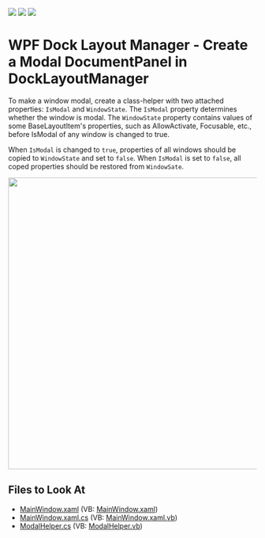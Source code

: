 <!-- default badges list -->
![](https://img.shields.io/endpoint?url=https://codecentral.devexpress.com/api/v1/VersionRange/128643176/22.2.2%2B)
[![](https://img.shields.io/badge/Open_in_DevExpress_Support_Center-FF7200?style=flat-square&logo=DevExpress&logoColor=white)](https://supportcenter.devexpress.com/ticket/details/T153405)
[![](https://img.shields.io/badge/📖_How_to_use_DevExpress_Examples-e9f6fc?style=flat-square)](https://docs.devexpress.com/GeneralInformation/403183)
<!-- default badges end -->

# WPF Dock Layout Manager - Create a Modal DocumentPanel in DockLayoutManager

To make a window modal, create a class-helper with two attached properties: `IsModal` and `WindowState`. The `IsModal` property determines whether the window is modal. The `WindowState` property contains values of some BaseLayoutItem's properties, such as AllowActivate, Focusable, etc., before IsModal of any window is changed to true.

When `IsModal` is changed to `true`, properties of all windows should be copied to `WindowState` and set to `false`. When `IsModal` is set to `false`, all coped properties should be restored from `WindowSate`.

<img src="https://user-images.githubusercontent.com/12169834/175341670-84dcefad-3806-4bec-ad59-5a93abfacfe5.png" width=590px/>

<!-- default file list -->
## Files to Look At

* [MainWindow.xaml](./CS/Example1/MainWindow.xaml) (VB: [MainWindow.xaml](./VB/Example1/MainWindow.xaml))
* [MainWindow.xaml.cs](./CS/Example1/MainWindow.xaml.cs) (VB: [MainWindow.xaml.vb](./VB/Example1/MainWindow.xaml.vb))
* [ModalHelper.cs](./CS/Example1/ModalHelper.cs) (VB: [ModalHelper.vb](./VB/Example1/ModalHelper.vb))
<!-- default file list end -->
